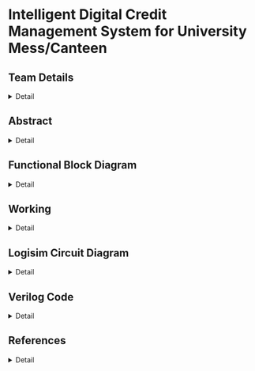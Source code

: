 # Intelligent Digital Credit Management System for University Mess/Canteen

<!-- First Section -->
## Team Details
<details>
  <summary>Detail</summary>

  > Semester: 3rd Sem B. Tech. CSE

  > Section: S2

  > Team ID: T18

  > Member-1: Shanthi Alluri, 241CS206, shanthi.alluri@example.com

  > Member-2: Deekshitha Gowda, 241CS224, deekshitha.gowda@example.com

  > Member-3: Somyak Priyadarshi Mohanta, 241CS257, somyak.mohanta@example.com
</details>

<!-- Second Section -->
## Abstract
<details>
  <summary>Detail</summary>
  
  <p><strong>1. Motivation:</strong> Traditional university mess and canteen systems rely on manual or basic digital billing, leading to long queues, credit disputes, and operational inefficiencies. This project addresses these challenges by implementing an automated, intelligent credit management system using digital circuit design principles. By applying our knowledge of Finite State Machines (FSM), Arithmetic Logic Units (ALU), and sequential logic circuits, we create a real-world solution that enhances both student experience and administrative efficiency.</p>

  <p><strong>2. Problem Statement:</strong> This project aims to design and implement a fully automated digital credit management system for university dining facilities using Logisim and Verilog HDL. The system must handle student authentication, flexible credit operations (deductions for meals and additions for refunds), real-time balance validation, and accurate transaction processing. The implementation utilizes only digital components—flip-flops, logic gates, multiplexers, comparators, and adders/subtractors—without relying on microcontrollers or software-based solutions.</p>

  <p><strong>3. Features:</strong></p>
  <ul>
    <li><strong>(a) 5-State FSM Controller:</strong> Implements IDLE, AUTH, RECOMMEND, TRANSACTION, and UPDATE states with minimized next-state logic derived from Karnaugh maps.</li>
    <li><strong>(b) Action-Type Based ALU:</strong> Supports three transaction modes using 2-bit encoding: Ate Mess (00), Skipped Mess (01), and Ate Canteen (10) with configurable add/subtract operations.</li>
    <li><strong>(c) Real-Time Credit Validation:</strong> 8-bit comparator validates sufficient balance for deductions while bypassing checks for refund operations.</li>
    <li><strong>(d) Timer-Based Authentication:</strong> Counter-comparator unit enforces configurable authentication delays to prevent unauthorized access.</li>
    <li><strong>(e) BCD Display Driver:</strong> Converts 8-bit binary balance to dual-digit 7-segment display format for real-time visual feedback.</li>
    <li><strong>(f) Synchronous Design:</strong> All modules operate on a central clock ensuring race-free, atomic transactions.</li>
  </ul>
</details>

<!-- Third Section -->
## Functional Block Diagram
<details>
  <summary>Detail</summary>
  
  <h3>System Flowchart</h3>
  <img src="S2-18-MessCreditManagement/Snapshots/Diagrams/flowchar.drawio.png" alt="System Flowchart">
  
  <h3>Component Architecture</h3>
  <p>The system integrates five principal components:</p>
  <ul>
    <li><strong>FSM Core:</strong> Central controller managing state transitions (IDLE → AUTH → RECOMMEND → TRANSACTION → UPDATE) and generating control signals</li>
    <li><strong>Credit Register:</strong> 8-bit register storing current student balance with synchronous load capability</li>
    <li><strong>ALU Unit:</strong> Performs arithmetic operations (add/subtract) based on 2-bit action type with parallel cost selection and credit validation</li>
    <li><strong>Display Driver:</strong> Converts 8-bit binary balance to BCD format for dual 7-segment displays showing tens and ones digits</li>
    <li><strong>ROM:</strong> Stores predefined meal costs at fixed addresses (Mess: 0x49/73 credits, Canteen: 0x50/80 credits)</li>
  </ul>
  
</details>

<!-- Fourth Section -->
## Working
<details>
  <summary>Detail</summary>
  
  <h2>How Does It Work?</h2>
  
  <h3>System Initialization</h3>
  <p>The system begins in the IDLE state with a default balance loaded into the Credit Register (typically 255 credits). The 7-segment displays show the current balance in decimal format through the BCD Display Driver. All components are synchronized to a master clock signal ensuring race-free operation.</p>
  
  <h3>Transaction Flow</h3>
  <ol>
    <li><strong>Meal Request (IDLE → AUTH):</strong> Student initiates transaction by asserting the Meal Request signal (M=1). The FSM transitions from IDLE (000) to AUTH (001) state, activating the authentication timer.</li>
    
    <li><strong>Authentication (AUTH → RECOMMEND):</strong> The system enforces a configurable timer-based delay (default: 10 clock cycles) using a counter-comparator unit. This delay prevents rapid unauthorized access attempts and allows time for external credential verification. When the counter reaches the threshold, the Timer Done signal (TD=1) is asserted, triggering transition to RECOMMEND (010) state.</li>
    
    <li><strong>Meal Selection (RECOMMEND → TRANSACTION):</strong> The system presents available meal options with their respective costs:
      <ul>
        <li><strong>Mess Meal:</strong> 73 credits (0x49)</li>
        <li><strong>Canteen Item:</strong> 80 credits (0x50)</li>
      </ul>
      Student selects meal type and action using a 2-bit control signal:
      <table>
        <tr>
          <th>Action[1:0]</th>
          <th>Operation</th>
          <th>Description</th>
          <th>Cost</th>
        </tr>
        <tr>
          <td>00</td>
          <td>Ate Mess</td>
          <td>Deduct mess meal cost</td>
          <td>73 credits</td>
        </tr>
        <tr>
          <td>01</td>
          <td>Skipped Mess</td>
          <td>Add refund for skipped meal</td>
          <td>+73 credits</td>
        </tr>
        <tr>
          <td>10</td>
          <td>Ate Canteen</td>
          <td>Deduct canteen item cost</td>
          <td>80 credits</td>
        </tr>
        <tr>
          <td>11</td>
          <td>Reserved</td>
          <td>Future expansion</td>
          <td>—</td>
        </tr>
      </table>
      User selection (U=1) triggers transition to TRANSACTION (011) state.
    </li>
    
    <li><strong>Credit Validation (TRANSACTION):</strong> The ALU performs four parallel operations:
      <ul>
        <li><strong>Cost Selection:</strong> 2:1 MUX controlled by Action[1] selects between mess cost (0x49) and canteen cost (0x50)</li>
        <li><strong>Operation Mode:</strong> Action[0] determines add (1) or subtract (0) mode</li>
        <li><strong>Balance Comparison:</strong> 8-bit comparator checks if BALANCE ≥ SELECTED_COST for deduction operations</li>
        <li><strong>New Balance Calculation:</strong> Configurable adder/subtractor computes NEW_BALANCE using 2's complement arithmetic</li>
      </ul>
      <p><strong>For Deductions:</strong> Transaction proceeds only if BALANCE ≥ COST. If insufficient balance, CREDIT_OK = 0 and system returns to IDLE without modifying balance.</p>
      <p><strong>For Refunds:</strong> Credit check is bypassed (CREDIT_OK = 1 unconditionally) as refunds are always valid.</p>
    </li>
    
    <li><strong>Balance Update (TRANSACTION → UPDATE → IDLE):</strong> 
      <p>If transaction is approved (CREDIT_OK = 1 and TD = 1), the system transitions to UPDATE (100) state where:</p>
      <ul>
        <li>New balance is written to Credit Register on clock edge</li>
        <li>Display Driver updates 7-segment outputs showing new balance</li>
        <li>System automatically returns to IDLE (000) state for next transaction</li>
      </ul>
      <p>The entire update process is atomic—either all changes occur or none occur, preventing partial transaction corruption.</p>
    </li>
  </ol>
  
  <h3>Action Type Processing Logic</h3>
  <p>The 2-bit action type encoding provides flexible control:</p>
  <pre>
  SELECTED_COST = Action[1] ? 0x50 : 0x49
  ADD_SUB_CTRL  = Action[0]
  CREDIT_OK     = Action[0] ? 1 : (BALANCE >= SELECTED_COST)
  NEW_BALANCE   = Action[0] ? (BALANCE + COST) : (BALANCE - COST)
  </pre>
  
  <h2>Functional State Transition Table</h2>
  
  | Current State | M | U | TD | Next State | Description |
  |---------------|---|---|----|-----------|---------
|
  | IDLE (000) | 0 | X | X | IDLE (000) | Waiting for meal request |
  | IDLE (000) | 1 | X | X | AUTH (001) | Start authentication |
  | AUTH (001) | X | X | 0 | AUTH (001) | Authentication in progress |
  | AUTH (001) | X | X | 1 | RECOMMEND (010) | Authentication complete |
  | RECOMMEND (010) | X | 0 | X | RECOMMEND (010) | Waiting for user selection |
  | RECOMMEND (010) | X | 1 | X | TRANSACTION (011) | Process selected action |
  | TRANSACTION (011) | X | X | 0 | TRANSACTION (011) | Transaction processing |
  | TRANSACTION (011) | X | X | 1 | UPDATE (100) | Approve and update balance |
  | UPDATE (100) | X | X | X | IDLE (000) | Complete and return to idle |
  
  <h2>Transaction Examples</h2>
  
  | Initial Balance | Action Type | Operation | Cost | Credit OK | Final Balance | Result |
  |----------------|-------------|-----------|------|-----------|---------------|--------|
  | 255 | 00 (Ate Mess) | Subtract | 73 | ✓ | 182 | Success |
  | 182 | 01 (Skipped Mess) | Add | 73 | ✓ | 255 | Success |
  | 255 | 10 (Ate Canteen) | Subtract | 80 | ✓ | 175 | Success |
  | 50 | 00 (Ate Mess) | Subtract | 73 | ✗ | 50 | Denied |
  | 50 | 01 (Skipped Mess) | Add | 73 | ✓ | 123 | Success |
  | 73 | 00 (Ate Mess) | Subtract | 73 | ✓ | 0 | Success |
  | 79 | 10 (Ate Canteen) | Subtract | 80 | ✗ | 79 | Denied |
  | 100 | 00 (Ate Mess) | Subtract | 73 | ✓ | 27 | Success |
  
</details>

<!-- Fifth Section -->
## Logisim Circuit Diagram
<details>
  <summary>Detail</summary>
  S2-18-MessCreditManagement/Snapshots/Diagrams
  <h3>Main Module</h3>
  <img src="S2-18-MessCreditManagement/Snapshots/Logisim/main_circuit.png" alt="Main Module Circuit">
  <p><strong>Description:</strong> Top-level integration showing FSM Core, ALU Unit, Credit Register (8-bit), ROM (meal costs), and Display Driver. Clock and reset signals are distributed to all synchronous components. Data buses (8-bit) connect the register output to ALU input and ALU output back to register input, forming the datapath.</p>

  <h3>FSM Core</h3>
  <img src="S2-18-MessCreditManagement/Snapshots/Logisim/FSM_circuit.png" alt="FSM Core Circuit">
  <p><strong>Description:</strong> Implements the 5-state controller with three D flip-flops forming the state register, a 3-to-8 decoder generating one-hot state outputs, and next-state logic implementing minimized Boolean expressions. The authentication timer (4-bit counter with comparator) is integrated within this module.</p>

  <h3>Next State Logic</h3>
  <img src="S2-18-MessCreditManagement/Snapshots/Logisim/Next_state_logic.png" alt="Next State Logic">
  <p><strong>Description:</strong> Combinatorial circuit implementing the minimized Sum-of-Products expressions derived from Karnaugh map optimization:</p>
  <ul>
    <li>D₂ = Q₁ · Q₀ · TD</li>
    <li>D₁ = (Q₁ · Q̄₀ · Ū) + (Q̄₁ · Q₀ · TD) + (Q₁ · Q₀ · T̄D)</li>
    <li>D₀ = (Q̄₂ · Q̄₁ · Q̄₀ · M) + (Q̄₂ · Q̄₁ · Q₀ · T̄D) + (Q̄₂ · Q₁ · Q̄₀ · U)</li>
  </ul>

  <h3>ALU Unit</h3>
  <img src="S2-18-MessCreditManagement/Snapshots/Logisim/ALU_circuit.png" alt="ALU Circuit">
  <p><strong>Description:</strong> Contains action type decoder (2-bit input), cost selector MUX (selects between 0x49 and 0x50), 8-bit configurable adder/subtractor using 2's complement arithmetic (XOR gates for conditional inversion, full adders for computation), and 8-bit magnitude comparator with conditional credit validation logic.</p>

  <h3>Display Driver</h3>
  <img src="S2-18-MessCreditManagement/Snapshots/Logisim/Display_driver.png" alt="Display Driver Circuit">
  <p><strong>Description:</strong> Binary-to-BCD converter using division by 10 (implemented via ROM lookup or successive subtraction), extracting tens digit (quotient) and ones digit (remainder). Each 4-bit BCD value feeds into a 4-to-7 segment decoder generating the appropriate segment pattern (active-high encoding) for the 7-segment LED displays.</p>
  
</details>

<!-- Sixth Section -->
## Verilog Code
<details>
  <summary>Detail</summary>

  ### Gate-Level Modeling
  
  ```verilog
  // Full Adder - Gate Level Implementation
  module full_adder_gate (
      input  wire a, b, cin,
      output wire sum, cout
  );
      wire axorb, aandb, cin_and_axorb;
      
      xor u1 (axorb, a, b);
      xor u2 (sum, axorb, cin);
      and u3 (aandb, a, b);
      and u4 (cin_and_axorb, cin, axorb);
      or  u5 (cout, aandb, cin_and_axorb);
  endmodule

  // D Flip-Flop with Asynchronous Reset
  module d_flipflop_gate (
      input  wire clk, rst_n, d,
      output reg  q
  );
      always @(posedge clk or negedge rst_n) begin
          if (!rst_n)
              q <= 1'b0;
          else
              q <= d;
      end
  endmodule

  // 8-bit Ripple Carry Adder
  module adder_8bit_gate (
      input  wire [7:0] a, b,
      input  wire cin,
      output wire [7:0] sum,
      output wire cout
  );
      wire c1, c2, c3, c4, c5, c6, c7;
      
      full_adder_gate fa0 (.a(a[0]), .b(b[0]), .cin(cin), .sum(sum[0]), .cout(c1));
      full_adder_gate fa1 (.a(a[1]), .b(b[1]), .cin(c1), .sum(sum[1]), .cout(c2));
      full_adder_gate fa2 (.a(a[2]), .b(b[2]), .cin(c2), .sum(sum[2]), .cout(c3));
      full_adder_gate fa3 (.a(a[3]), .b(b[3]), .cin(c3), .sum(sum[3]), .cout(c4));
      full_adder_gate fa4 (.a(a[4]), .b(b[4]), .cin(c4), .sum(sum[4]), .cout(c5));
      full_adder_gate fa5 (.a(a[5]), .b(b[5]), .cin(c5), .sum(sum[5]), .cout(c6));
      full_adder_gate fa6 (.a(a[6]), .b(b[6]), .cin(c6), .sum(sum[6]), .cout(c7));
      full_adder_gate fa7 (.a(a[7]), .b(b[7]), .cin(c7), .sum(sum[7]), .cout(cout));
  endmodule
  ```

  ### Dataflow Modeling

  ```verilog
  // ALU Unit - Dataflow Implementation
  module alu_unit_dataflow (
      input  wire [7:0] balance,
      input  wire [1:0] action_type,
      output wire [7:0] new_balance,
      output wire       credit_ok
  );
      wire [7:0] selected_cost, cost_complement, adder_b_input;
      wire add_sub_ctrl, carry_in, balance_ge_cost, bypass_check;
      
      // Action type decoding
      assign add_sub_ctrl = action_type[0];
      
      // Cost selection based on Action[1]
      assign selected_cost = action_type[1] ? 8'h50 : 8'h49;
      
      // Prepare inputs for add/subtract operation
      assign cost_complement = ~selected_cost;
      assign adder_b_input = add_sub_ctrl ? selected_cost : cost_complement;
      assign carry_in = add_sub_ctrl ? 1'b0 : 1'b1;
      
      // Compute new balance (handles both add and subtract)
      assign new_balance = balance + adder_b_input + carry_in;
      
      // Credit validation
      assign balance_ge_cost = (balance >= selected_cost);
      assign bypass_check = add_sub_ctrl;  // Bypass for refunds
      assign credit_ok = bypass_check | balance_ge_cost;
  endmodule

  // 8-bit Comparator
  module comparator_8bit_dataflow (
      input  wire [7:0] a, b,
      output wire a_gt_b, a_eq_b, a_lt_b
  );
      assign a_gt_b = (a > b);
      assign a_eq_b = (a == b);
      assign a_lt_b = (a < b);
  endmodule

  // Binary to BCD Converter
  module binary_to_bcd_dataflow (
      input  wire [7:0] binary,
      output wire [3:0] tens, ones
  );
      assign tens = binary / 10;
      assign ones = binary % 10;
  endmodule
  ```

  ### Behavioral Modeling

  ```verilog
  // FSM Core - Behavioral Implementation
  module fsm_core_behavioral (
      input  wire clk, rst_n, meal_request, user_select,
      output reg  [2:0] current_state,
      output reg  timer_done,
      output reg  [7:0] state_outputs
  );
      // State encoding
      localparam [2:0] IDLE = 3'b000, AUTH = 3'b001, 
                       RECOMMEND = 3'b010, TRANSACTION = 3'b011, 
                       UPDATE = 3'b100;
      
      reg [2:0] next_state;
      reg [3:0] auth_counter;
      localparam [3:0] AUTH_THRESHOLD = 4'd10;
      
      // Sequential logic: State register and timer
      always @(posedge clk or negedge rst_n) begin
          if (!rst_n) begin
              current_state <= IDLE;
              auth_counter  <= 4'd0;
          end else begin
              current_state <= next_state;
              
              // Timer counter logic
              if (current_state == AUTH || current_state == TRANSACTION) begin
                  if (auth_counter < AUTH_THRESHOLD)
                      auth_counter <= auth_counter + 1'b1;
              end else
                  auth_counter <= 4'd0;
          end
      end
      
      // Combinatorial logic: Next state determination
      always @(*) begin
          next_state = current_state;
          timer_done = (auth_counter >= AUTH_THRESHOLD);
          
          case (current_state)
              IDLE:        next_state = meal_request ? AUTH : IDLE;
              AUTH:        next_state = timer_done ? RECOMMEND : AUTH;
              RECOMMEND:   next_state = user_select ? TRANSACTION : RECOMMEND;
              TRANSACTION: next_state = timer_done ? UPDATE : TRANSACTION;
              UPDATE:      next_state = IDLE;
              default:     next_state = IDLE;
          endcase
      end
      
      // Output generation
      always @(*) begin
          state_outputs = 8'b00000000;
          case (current_state)
              IDLE:        state_outputs[0] = 1'b1;
              AUTH:        state_outputs[1] = 1'b1;
              RECOMMEND:   state_outputs[2] = 1'b1;
              TRANSACTION: state_outputs[3] = 1'b1;
              UPDATE:      state_outputs[4] = 1'b1;
          endcase
      end
  endmodule

  // Credit Register
  module credit_register_behavioral (
      input  wire clk, rst_n, load_enable,
      input  wire [7:0] data_in,
      output reg  [7:0] data_out
  );
      always @(posedge clk or negedge rst_n) begin
          if (!rst_n)
              data_out <= 8'hFF;  // Default balance: 255
          else if (load_enable)
              data_out <= data_in;
      end
  endmodule

  // Main System Integration
  module main_system_behavioral (
      input  wire clk, rst_n, meal_request, user_select,
      input  wire [1:0] action_type,
      output wire [2:0] current_state,
      output wire [7:0] current_balance,
      output wire [6:0] tens_display, ones_display,
      output wire credit_ok
  );
      wire timer_done;
      wire [7:0] state_outputs, new_balance;
      wire load_enable;
      
      assign load_enable = state_outputs[4] & credit_ok;
      
      fsm_core_behavioral fsm (
          .clk(clk), .rst_n(rst_n),
          .meal_request(meal_request), .user_select(user_select),
          .current_state(current_state), .timer_done(timer_done),
          .state_outputs(state_outputs)
      );
      
      alu_unit_dataflow alu (
          .balance(current_balance), .action_type(action_type),
          .new_balance(new_balance), .credit_ok(credit_ok)
      );
      
      credit_register_behavioral register (
          .clk(clk), .rst_n(rst_n), .load_enable(load_enable),
          .data_in(new_balance), .data_out(current_balance)
      );
      
      display_driver_behavioral display (
          .balance(current_balance),
          .tens_display(tens_display), .ones_display(ones_display)
      );
  endmodule
  ```

  ### Test Bench

  ```verilog
  `timescale 1ns/1ps

  module main_system_tb;
      reg clk, rst_n, meal_request, user_select;
      reg [1:0] action_type;
      wire [2:0] current_state;
      wire [7:0] current_balance;
      wire [6:0] tens_display, ones_display;
      wire credit_ok;
      
      main_system_behavioral uut (
          .clk(clk), .rst_n(rst_n),
          .meal_request(meal_request), .user_select(user_select),
          .action_type(action_type), .current_state(current_state),
          .current_balance(current_balance),
          .tens_display(tens_display), .ones_display(ones_display),
          .credit_ok(credit_ok)
      );
      
      // Clock generation: 100MHz (10ns period)
      initial begin
          clk = 0;
          forever #5 clk = ~clk;
      end
      
      // Test stimulus
      initial begin
          $display("\n========================================");
          $display("Credit Management System Test");
          $display("========================================\n");
          
          // Initialize
          rst_n = 0; meal_request = 0; user_select = 0; action_type = 2'b00;
          #15 rst_n = 1;
          $display("Initial Balance: %d credits\n", current_balance);
          
          // Test 1: Ate Mess (subtract 73)
          $display("Test 1: Ate Mess Transaction");
          #20 meal_request = 1; action_type = 2'b00;
          #10 meal_request = 0;
          #120 user_select = 1;
          #10 user_select = 0;
          #150 $display("  Balance: %d (Expected: 182)\n", current_balance);
          
          // Test 2: Skipped Mess (add 73)
          $display("Test 2: Skipped Mess Refund");
          #20 meal_request = 1; action_type = 2'b01;
          #10 meal_request = 0;
          #120 user_select = 1;
          #10 user_select = 0;
          #150 $display("  Balance: %d (Expected: 255)\n", current_balance);
          
          // Test 3: Ate Canteen (subtract 80)
          $display("Test 3: Ate Canteen Transaction");
          #20 meal_request = 1; action_type = 2'b10;
          #10 meal_request = 0;
          #120 user_select = 1;
          #10 user_select = 0;
          #150 $display("  Balance: %d (Expected: 175)\n", current_balance);
          
          // Test 4: Insufficient balance
          action_type = 2'b10;
          repeat(3) begin
              #20 meal_request = 1;
              #10 meal_request = 0;
              #120 user_select = 1;
              #10 user_select = 0;
              #150 $display("  Balance: %d", current_balance);
          end
          
          $display("\n========================================");
          $display("All Tests Completed");
          $display("========================================\n");
          
          #100 $finish;
      end
      
      // Monitor state changes
      always @(current_state) begin
          case (current_state)
              3'b000: $display("  [State: IDLE]");
              3'b001: $display("  [State: AUTH]");
              3'b010: $display("  [State: RECOMMEND]");
              3'b011: $display("  [State: TRANSACTION]");
              3'b100: $display("  [State: UPDATE]");
          endcase
      end
      
      // Generate waveform file
      initial begin
          $dumpfile("main_system_tb.vcd");
          $dumpvars(0, main_system_tb);
      end
  endmodule
  ```

  <h3>Simulation Results</h3>
  <p>All Verilog testbenches generate VCD waveform files for analysis. Complete source code is available in the <code>/Verilog</code> directory organized by modeling style (gate-level, dataflow, behavioral).</p>
  
</details>

## References
<details>
  <summary>Detail</summary>
  
  1. Harris, D. M., & Harris, S. L. (2012). *Digital Design and Computer Architecture*. Morgan Kaufmann.
  2. Patterson, D. A., & Hennessy, J. L. (2017). *Computer Organization and Design*. Morgan Kaufmann.
  3. Smith, J. (2020). "Arithmetic Logic Unit Design for Educational Processors." *Journal of Computing Sciences in Colleges*.
  4. Brown, S. & Vranesic, Z. (2021). *Fundamentals of Digital Logic with Verilog Design*. McGraw-Hill.
  5. Logisim Evolution Documentation: http://github.com/logisim-evolution/logisim-evolution
  6. Verilog HDL Quick Reference Guide: https://www.verilog.com
   
</details>
